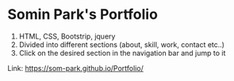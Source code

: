 # Somin Park's Portfolio
1. HTML, CSS, Bootstrip, jquery 
2. Divided into different sections (about, skill, work, contact etc..)
3. Click on the desired section in the navigation bar and jump to it

Link:  https://som-park.github.io/Portfolio/
